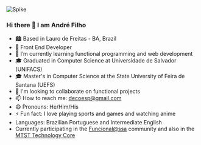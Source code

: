 ![Spike](https://user-images.githubusercontent.com/20960544/156263022-6bbfa564-bd2a-49b5-bfe4-e282870fc665.gif)





### Hi there 👋 I am André Filho

- 🏙️  Based in Lauro de Freitas - BA, Brazil
- 🔭 Front End Developer
- 🌱 I’m currently learning functional programming and web development
- 🎓 Graduated in Computer Science at Universidade de Salvador (UNIFACS)
- 🎓 Master's in Computer Science at the State University of Feira de Santana (UEFS)
- 👯 I'm looking to collaborate on functional projects
- 📫 How to reach me: decoesp@gmail.com
- 😄 Pronouns: He/Him/His
- ⚡ Fun fact: I love playing sports and games and watching anime
- Languages: Brazilian Portuguese and Intermediate English
- Currently participating in the [Funcional@ssa](https://github.com/funcional-ssa/) community and also in the [MTST Technology Core](https://github.com/tecMTST)

<!--
**decoesp/decoesp** is a ✨ _special_ ✨ repository because its `README.md` (this file) appears on your GitHub profile.

Here are some ideas to get you started:

- 🔭 I’m currently working on 
- 🌱 I’m currently learning ...
- 👯 I’m looking to collaborate on ...
- 🤔 I’m looking for help with ...
- 💬 Ask me about ...
- 📫 How to reach me: ...
- 😄 Pronouns: ...
- ⚡ Fun fact: ...
-->
